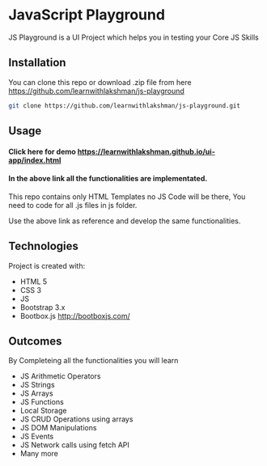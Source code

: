 # JavaScript Playground
JS Playground is a UI Project which helps you in testing your Core JS Skills

## Installation
You can clone this repo or download .zip file from here https://github.com/learnwithlakshman/js-playground

```bash
git clone https://github.com/learnwithlakshman/js-playground.git
```

## Usage
#### Click here for demo https://learnwithlakshman.github.io/ui-app/index.html

#### In the above link all the functionalities are implementated.

This repo contains only HTML Templates no JS Code will be there, You need to code for all .js files in js folder.

Use the above link as reference and develop the same functionalities.

## Technologies
Project is created with:
* HTML 5
* CSS 3
* JS
* Bootstrap 3.x
* Bootbox.js http://bootboxjs.com/

## Outcomes
By Completeing all the functionalities you will learn
* JS Arithmetic Operators
* JS Strings
* JS Arrays
* JS Functions
* Local Storage 
* JS CRUD Operations using arrays
* JS DOM Manipulations 
* JS Events
* JS Network calls using fetch API
* Many more


